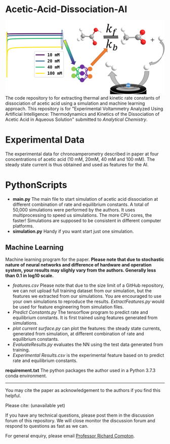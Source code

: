# Acetic-Acid-Dissociation-AI
![Table of Content Figure](TOC.png)
The code repository to for extracting thermal and kinetic rate constants of dissociation of acetic acid using a simulation and machine learning approach. This repository is for "Experimental Voltammetry Analyzed Using Artificial Intelligence: Thermodynamics and Kinetics of the Dissociation of Acetic Acid in Aqueous Solution" submitted to *Analytical Chemistry*.

# Experimental Data
The experimental data for chronoamperometry described in paper at four concentrations of acetic acid (10 mM, 20mM, 40 mM and 100 mM). The steady state current is thus obtained and used as features for the AI.

# PythonScripts 

* **main.py** The main file to start simulation of acetic acid dissociation at different combination of rate and equilibrium constants. A total of 50,000 simulations were performed by the authors. It uses multiprocessing to speed us simulations. The more CPU cores, the faster! Simulations are supposed to be consistent in different computer platforms.
* **simulation.py** Handy if you want start just one simulation.

## Machine Learning
Machine learning program for the paper. **Please note that due to stochastic nature of neural networks and difference of hardware and operation system, your results may slighly vary from the authors. Generally less than 0.1 in log10 scale.**
* *features.csv* Please note that due to the size limit of a GitHub repository, we can not upload full training dataset from our simulation, but the features we extracted from our simulations. You are encouraged to use your own simulations to reproduce the results. *ExtractFeatures.py* would be used for feature engineering from simulation files. 
* *Predict Constants.py* The tensorflow program to predict rate and equilibrium constants. It is first trained using features generated from simulations. 
* *plot current surface.py* can plot the features: the steady state currents, generated from simulation, at different combination of rate and equilibrium constants. 
* *EvaluateResults.py* evaluates the NN using the test data generated from training.
* *Experimental Results.csv* is the experimental feature based on to predict rate and equilibrium constants.


**requirement.txt** The python packages the author used in a Python 3.7.3 conda environment.


---
You may cite the paper as acknowledgement to the authors if you find this helpful. 

Please cite: (unavailable yet)

If you have any technical questions, please post them in the discussion forum of this repository. We will close monitor the discussion forum and respond to questions as fast as we can.

For general enquiry, please email [Professor Richard Compton](mailto:richard.compton@chem.ox.ac.uk).



